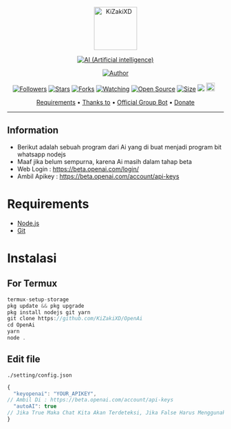 <p align="center">
<img src="https://telegra.ph/file/14ffa79b1d7a36e3ecfa5.jpg" alt="KiZakiXD" width="100"/>


</p>
<p align="center">
<a href="#"><img title="AI (Artificial intelligence)" src="https://img.shields.io/badge/SIMPLE BOT WHATSAP AI-yellow?colorA=%23ff0000&colorB=%23017e40&style=for-the-badge"></a>
</p>
<p align="center">
<a href="https://github.com/KiZakiXD"><img title="Author" src="https://img.shields.io/badge/Author-KIZAKIXD-blue.svg?style=for-the-badge&logo=github"></a>
</p>
<p align="center">
<a href="https://github.com/kizakixd/followers"><img title="Followers" src="https://img.shields.io/github/followers/kizakixd?color=red&style=flat-square"></a>
<a href="https://github.com/kizakixd/OpenAi/stargazers/"><img title="Stars" src="https://img.shields.io/github/stars/kizakixd/OpenAi?color=blue&style=flat-square"></a>
<a href="https://github.com/kizakixd/OpenAi/network/members"><img title="Forks" src="https://img.shields.io/github/forks/kizakixd/OpenAi?color=red&style=flat-square"></a>
<a href="https://github.com/kizakixd/OpenAi/watchers"><img title="Watching" src="https://img.shields.io/github/watchers/kizakixd/OpenAi?label=Watchers&color=blue&style=flat-square"></a>
<a href="https://github.com/kizakixd/OpenAi"><img title="Open Source" src="https://badges.frapsoft.com/os/v2/open-source.svg?v=103"></a>
<a href="https://github.com/kizakixd/OpenAi/"><img title="Size" src="https://img.shields.io/github/repo-size/riychdwayne/Chika-Md?style=flat-square&color=green"></a>
<a href="https://hits.seeyoufarm.com"><img src="https://hits.seeyoufarm.com/api/count/incr/badge.svg?url=https%3A%2F%2Fgithub.com%2Fkizakixd%2FOpenAi&count_bg=%2379C83D&title_bg=%23555555&icon=probot.svg&icon_color=%2300FF6D&title=hits&edge_flat=false"/></a>
<a href="https://github.com/kizakixd/OpenAi/graphs/commit-activity"><img height="20" src="https://img.shields.io/badge/Maintained%3F-yes-green.svg"></a>&nbsp;&nbsp;
</p>

<p align="center">
  <a href="https://github.com/KiZakiXD/OpenAi#requirements">Requirements</a> •
  <a href="https://github.com/KiZakiXD/OpenAi#thanks-to">Thanks to</a> •
  <a href="https://github.com/KiZakiXD/OpenAi#Social-Media"> Official Group Bot</a> •
  <a href="https://github.com/KiZakiXD/OpenAi#donate">Donate</a>
</p>
</div>


---

## Information
* Berikut adalah sebuah program dari Ai yang di buat menjadi program bit whatsapp nodejs
* Maaf jika belum sempurna, karena Ai masih dalam tahap beta
* Web Login : https://beta.openai.com/login/
* Ambil Apikey : https://beta.openai.com/account/api-keys

# Requirements
* [Node.js](https://nodejs.org/en/)
* [Git](https://git-scm.com/downloads)

# Instalasi
## For Termux
```ts
termux-setup-storage
pkg update && pkg upgrade
pkg install nodejs git yarn
git clone https://github.com/KiZakiXD/OpenAi
cd OpenAi
yarn
node .
```

## Edit file
`./setting/config.json`
```ts
{
  "keyopenai": "YOUR_APIKEY", 
// Ambil Di : https://beta.openai.com/account/api-keys
  "autoAI": true 
// Jika True Maka Chat Kita Akan Terdeteksi, Jika False Harus Menggunakan .ai <text>
}
```
